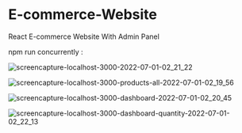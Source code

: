 # E-commerce-Website

React E-commerce Website With Admin Panel

npm run concurrently : 

![screencapture-localhost-3000-2022-07-01-02_21_22](https://user-images.githubusercontent.com/106027748/176785845-2db8747f-bcce-4a53-b6ce-f2cdab5b3377.png)


![screencapture-localhost-3000-products-all-2022-07-01-02_19_56](https://user-images.githubusercontent.com/106027748/176786018-f19c0740-a92b-4607-88b9-27ac2eb23bfc.png)


![screencapture-localhost-3000-dashboard-2022-07-01-02_20_45](https://user-images.githubusercontent.com/106027748/176786430-132b827c-58c7-4f82-840d-104929be8b13.png)


![screencapture-localhost-3000-dashboard-quantity-2022-07-01-02_22_13](https://user-images.githubusercontent.com/106027748/176786468-a664f6e0-7563-4f25-a1ed-db4603c2a675.png)
